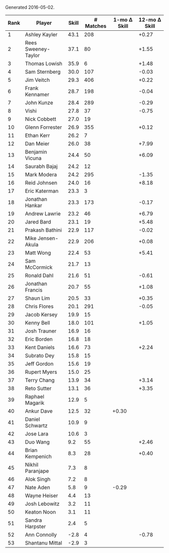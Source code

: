 Generated 2016-05-02.

| Rank | Player              | Skill | # Matches | 1-mo Δ Skill | 12-mo Δ Skill |
|------|---------------------|-------|-----------|--------------|---------------|
|    1 | Ashley Kayler       |  43.1 |       208 |              |         +0.27 |
|    2 | Rees Sweeney-Taylor |  37.1 |        80 |              |         +1.55 |
|    3 | Thomas Lowish       |  35.9 |         6 |              |         +1.48 |
|    4 | Sam Sternberg       |  30.0 |       107 |              |         -0.03 |
|    5 | Jim Veitch          |  29.3 |       406 |              |         +0.22 |
|    6 | Frank Kennamer      |  28.7 |       198 |              |         -0.04 |
|    7 | John Kunze          |  28.4 |       289 |              |         -0.29 |
|    8 | Vishi               |  27.8 |        37 |              |         -0.75 |
|    9 | Nick Cobbett        |  27.0 |        19 |              |               |
|   10 | Glenn Forrester     |  26.9 |       355 |              |         +0.12 |
|   11 | Ethan Kerr          |  26.2 |         7 |              |               |
|   12 | Dan Meier           |  26.0 |        38 |              |         +7.99 |
|   13 | Benjamin Vicuna     |  24.4 |        50 |              |         +6.09 |
|   14 | Saurabh Bajaj       |  24.2 |        12 |              |               |
|   15 | Mark Modera         |  24.2 |       295 |              |         -1.35 |
|   16 | Reid Johnsen        |  24.0 |        16 |              |         +8.18 |
|   17 | Eric Katerman       |  23.3 |         3 |              |               |
|   18 | Jonathan Hankar     |  23.3 |       173 |              |         -0.17 |
|   19 | Andrew Lawrie       |  23.2 |        46 |              |         +6.79 |
|   20 | Jared Bard          |  23.1 |        19 |              |         +5.48 |
|   21 | Prakash Bathini     |  22.9 |       117 |              |         -0.02 |
|   22 | Mike Jensen-Akula   |  22.9 |       206 |              |         +0.08 |
|   23 | Matt Wong           |  22.4 |        53 |              |         +5.41 |
|   24 | Sam McCormick       |  21.7 |        13 |              |               |
|   25 | Ronald Dahl         |  21.6 |        51 |              |         -0.61 |
|   26 | Jonathan Francis    |  20.7 |        55 |              |         +1.08 |
|   27 | Shaun Lim           |  20.5 |        33 |              |         +0.35 |
|   28 | Chris Flores        |  20.1 |       291 |              |         -0.05 |
|   29 | Jacob Kersey        |  19.9 |        15 |              |               |
|   30 | Kenny Bell          |  18.0 |       101 |              |         +1.05 |
|   31 | Josh Trauner        |  16.9 |        16 |              |               |
|   32 | Eric Borden         |  16.8 |        18 |              |               |
|   33 | Kent Daniels        |  16.6 |        73 |              |         +2.24 |
|   34 | Subrato Dey         |  15.8 |        15 |              |               |
|   35 | Jeff Gordon         |  15.6 |        19 |              |               |
|   36 | Rupert Myers        |  15.0 |        25 |              |               |
|   37 | Terry Chang         |  13.9 |        34 |              |         +3.14 |
|   38 | Reto Sutter         |  13.1 |        36 |              |         +3.35 |
|   39 | Raphael Magarik     |  12.9 |         5 |              |               |
|   40 | Ankur Dave          |  12.5 |        32 |        +0.30 |               |
|   41 | Daniel Schwartz     |  10.9 |         9 |              |               |
|   42 | Jose Lara           |  10.6 |         3 |              |               |
|   43 | Duo Wang            |   9.2 |        55 |              |         +2.46 |
|   44 | Brian Kempenich     |   8.3 |        28 |              |         +0.40 |
|   45 | Nikhil Paranjape    |   7.3 |         8 |              |               |
|   46 | Alok Singh          |   7.2 |         8 |              |               |
|   47 | Nate Aden           |   5.8 |         9 |        -0.29 |               |
|   48 | Wayne Heiser        |   4.4 |        13 |              |               |
|   49 | Josh Lebowitz       |   3.2 |        11 |              |               |
|   50 | Keaton Noon         |   3.1 |        11 |              |               |
|   51 | Sandra Harpster     |   2.4 |         5 |              |               |
|   52 | Ann Connolly        |  -2.8 |         4 |              |         -0.78 |
|   53 | Shantanu Mittal     |  -2.9 |         3 |              |               |